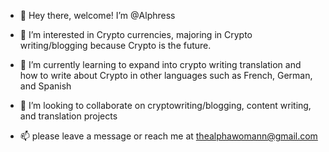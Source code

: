 - 👋 Hey there, welcome! I’m @Alphress

- 👀 I’m interested in Crypto currencies, majoring in Crypto writing/blogging because Crypto is the future.

- 🌱 I’m currently learning to expand into crypto writing translation and how to write about Crypto in other languages such as French, German, and Spanish

- 💞️ I’m looking to collaborate on cryptowriting/blogging, content writing, and translation projects

- 📫 please leave a message or reach me at thealphawomann@gmail.com




